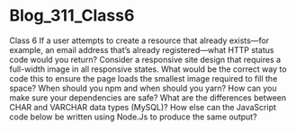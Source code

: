 # Blog_311_Class6
Class 6
If a user attempts to create a resource that already exists—for example, an email address that’s already registered—what HTTP status code would you return?
Consider a responsive site design that requires a full-width image in all responsive states. What would be the correct way to code this to ensure the page loads the smallest image required to fill the space?
When should you npm and when should you yarn?
How can you make sure your dependencies are safe?
What are the differences between CHAR and VARCHAR data types (MySQL)?
How else can the JavaScript code below be written using Node.Js to produce the same output?
